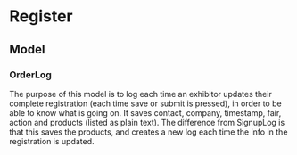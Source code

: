 # Register

## Model

### OrderLog
The purpose of this model is to log each time an exhibitor updates their complete registration (each time save or submit is pressed), in order to be able to know what is going on. It saves contact, company, timestamp, fair, action and products (listed as plain text). The difference from SignupLog is that this saves the products, and creates a new log each time the info in the registration is updated. 
